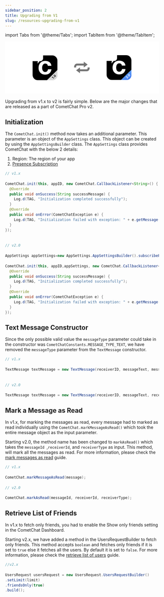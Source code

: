 ```yaml
---
sidebar_position: 2
title: Upgrading from V1
slug: /resources-upgrading-from-v1
---
```



import Tabs from '@theme/Tabs';
import TabItem from '@theme/TabItem';

![](./assets/1623199338.png)

Upgrading from v1.x to v2 is fairly simple. Below are the major changes that are released as a part of CometChat Pro v2.

## Initialization

The `CometChat.init()` method now takes an additional parameter. This parameter is an object of the `AppSettings` class. This object can be created by using the `AppSettingsBuilder` class. The `AppSettings` class provides CometChat with the below 2 details:

1. Region: The region of your app
2. [Presence Subscription](./user-presence)


<Tabs>
<TabItem value="Java" label="Java">

```java
// v1.x

CometChat.init(this, appID, new CometChat.CallbackListener<String>() {
  @Override
  public void onSuccess(String successMessage) {
    Log.d(TAG, "Initialization completed successfully");
  }
  @Override
  public void onError(CometChatException e) {
    Log.d(TAG, "Initialization failed with exception: " + e.getMessage());
  }
});


// v2.0

AppSettings appSettings=new AppSettings.AppSettingsBuilder().subscribePresenceForAllUsers().setRegion("eu").build();

CometChat.init(this, appID,appSettings, new CometChat.CallbackListener<String>() {
  @Override
  public void onSuccess(String successMessage) {
    Log.d(TAG, "Initialization completed successfully");
  }
  @Override
  public void onError(CometChatException e) {
    Log.d(TAG, "Initialization failed with exception: " + e.getMessage());
  }
});
```
</TabItem>
</Tabs>

## Text Message Constructor

Since the only possible valid value the `messageType` parameter could take in the constructor was `CometChatConstants.MESSAGE_TYPE_TEXT`, we have removed the `messageType` parameter from the `TextMessage` constructor.


<Tabs>
<TabItem value="Java" label="Java">

```java
// v1.x

TextMessage textMessage = new TextMessage(receiverID, messageText, messageType, receiverType);


// v2.0

TextMessage textMessage = new TextMessage(receiverID, messageText, receiverType);
```
</TabItem>
</Tabs>


## Mark a Message as Read

In v1.x, for marking the messages as read, every message had to marked as read individually using the `CometChat.markMessageAsRead()` which took the entire message object as the input parameter.

Starting v2.0, the method name has been changed to `markAsRead()` which takes the `messageId `,`receiverId`, and `receiverType` as input. This method, will mark all the messages as read. For more information, please check the [mark messages as read](./delivery-read-receipts#mark-messages-as-read) guide.




<Tabs>
<TabItem value="Java" label="Java">

```java
// v1.x

CometChat.markMessageAsRead(message);

// v2.0

CometChat.markAsRead(messageId, receiverId, receiverType);
```
</TabItem>
</Tabs>

## Retrieve List of Friends

In v1.x to fetch only friends, you had to enable the Show only friends setting in the CometChat Dashboard.

Starting v2.x, we have added a method in the UsersRequestBuilder to fetch only friends. This method accepts `boolean` and fetches only friends if it is set to `true` else it fetches all the users. By default it is set to `false`. For more information, please check the [retrieve list of users](./retrieve-users#retrieve-list-of-users) guide.


<Tabs>
<TabItem value="Java" label="Java">

```java
//v2.x

UsersRequest usersRequest = new UsersRequest.UsersRequestBuilder()
.setLimit(limit)
.friendsOnly(true)
.build();
```
</TabItem>
</Tabs>
